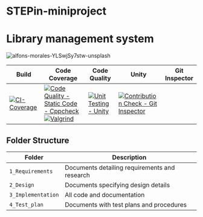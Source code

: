 # STEPin-miniproject
# Library management system

![alfons-morales-YLSwjSy7stw-unsplash](https://user-images.githubusercontent.com/61780164/114907664-ef97eb00-9e38-11eb-89d6-d92a66d32046.jpg)

Build | Code Coverage | Code Quality | Unity | Git Inspector
|---------|------------|------------|-----------|----------------
[![CI-Coverage](https://github.com/DAshishReddy/STEPin-miniproject/actions/workflows/gcov.yml/badge.svg)](https://github.com/DAshishReddy/STEPin-miniproject/actions/workflows/gcov.yml)|[![Code Quality - Static Code - Cppcheck](https://github.com/DAshishReddy/STEPin-miniproject/actions/workflows/cppcheck.yml/badge.svg)](https://github.com/DAshishReddy/STEPin-miniproject/actions/workflows/cppcheck.yml)  [![Valgrind](https://github.com/DAshishReddy/STEPin-miniproject/actions/workflows/Valgrind.yml/badge.svg)](https://github.com/DAshishReddy/STEPin-miniproject/actions/workflows/Valgrind.yml)   | [![Unit Testing - Unity](https://github.com/DAshishReddy/STEPin-miniproject/actions/workflows/unity.yml/badge.svg)](https://github.com/DAshishReddy/STEPin-miniproject/actions/workflows/unity.yml) | [![Contribution Check - Git Inspector](https://github.com/DAshishReddy/STEPin-miniproject/actions/workflows/gitinspector.yml/badge.svg)](https://github.com/DAshishReddy/STEPin-miniproject/actions/workflows/gitinspector.yml)


## Folder Structure
Folder             | Description
-------------------| -----------------------------------------
`1_Requirements`   | Documents detailing requirements and research
`2_Design`         | Documents specifying design details
`3_Implementation` | All code and documentation
`4_Test_plan`      | Documents with test plans and procedures
